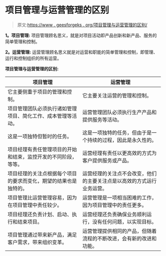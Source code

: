 # 项目管理与运营管理的区别

> 原文:[https://www . geesforgeks . org/项目管理与运营管理的区别/](https://www.geeksforgeeks.org/difference-between-project-management-and-operation-management/)

**1。项目管理:**
项目管理顾名思义，就是对项目活动即产品创新和新产品、服务的简单管理和控制。

**2。运营管理:**
运营管理顾名思义就是对运营和职能的简单管理和控制，即管理、运行和控制组织的所有运营。

**项目管理与运营管理的区别:**

<center>

| 项目管理 | 运营管理 |
| --- | --- |
| 它主要侧重于项目的管理和控制。 | 它主要关注运营的管理和控制。 |
| 项目管理团队必须执行诸如管理项目、简化工作、成本管理等活动。 | 运营管理团队必须执行生产产品和提供服务等活动。 |
| 这是一项独特但暂时的任务。 | 这是一项独特的任务，但由于是一个持续的过程，因此是永久性的。 |
| 项目经理有责任管理项目的开始和结束，监控开发的不同阶段，等等。 | 运营经理有责任以更高效的方式为客户提供服务或产品。 |
| 项目经理的关注点根据每个项目的要求而变化，期望的结果也是独特的。 | 运营经理的关注点不会改变，他们的主要关注点是以高效的方式运行业务运营。 |
| 项目管理比运营管理容易，因为在项目管理中责任较少。 | 运营管理是一项相当困难的工作，因为项目管理中的责任更多。 |
| 项目经理还负责计划、启动、执行和结束项目。 | 运营经理还负责确保业务顺利运行，没有任何问题，以实现目标。 |
| 项目管理通过带来新产品，满足客户需求，带来组织变革。 | 运营管理提供相同的产品，但随着流程的不断改进，会有新的改进和功能。 |

</center>